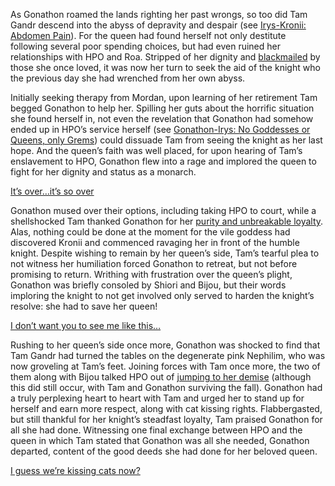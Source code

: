 <!-- title: The Sham Queen’s Sacrifice -->

As Gonathon roamed the lands righting her past wrongs, so too did Tam Gandr descend into the abyss of depravity and despair (see [Irys-Kronii: Abdomen Pain](#edge:hot-pink-one-tam-gandr-right-2-left-2)). For the queen had found herself not only destitute following several poor spending choices, but had even ruined her relationships with HPO and Roa. Stripped of her dignity and [blackmailed](https://youtu.be/alQr5XqoUPs?t=15489) by those she once loved, it was now her turn to seek the aid of the knight who the previous day she had wrenched from her own abyss. 

Initially seeking therapy from Mordan, upon learning of her retirement Tam begged Gonathon to help her. Spilling her guts about the horrific situation she found herself in, not even the revelation that Gonathon had somehow ended up in HPO’s service herself (see [Gonathon-Irys: No Goddesses or Queens, only Grems](#edge:hot-pink-one-gonathon-g-bottom-1-top-3)) could dissuade Tam from seeing the knight as her last hope. And the queen’s faith was well placed, for upon hearing of Tam’s enslavement to HPO, Gonathon flew into a rage and implored the queen to fight for her dignity and status as a monarch. 

[It’s over…it’s so over](#embed:https://youtu.be/alQr5XqoUPs?t=15613)

Gonathon mused over their options, including taking HPO to court, while a shellshocked Tam thanked Gonathon for her [purity and unbreakable loyalty](https://youtu.be/alQr5XqoUPs?t=15872). Alas, nothing could be done at the moment for the vile goddess had discovered Kronii and commenced ravaging her in front of the humble knight. Despite wishing to remain by her queen’s side, Tam’s tearful plea to not witness her humiliation forced Gonathon to retreat, but not before promising to return. Writhing with frustration over the queen’s plight, Gonathon was briefly consoled by Shiori and Bijou, but their words imploring the knight to not get involved only served to harden the knight’s resolve: she had to save her queen!

[I don’t want you to see me like this…](#embed:https://youtu.be/alQr5XqoUPs?t=16167)

Rushing to her queen’s side once more, Gonathon was shocked to find that Tam Gandr had turned the tables on the degenerate pink Nephilim, who was now groveling at Tam’s feet. Joining forces with Tam once more, the two of them along with Bijou talked HPO out of [jumping to her demise](https://youtu.be/alQr5XqoUPs?t=17973) (although this did still occur, with Tam and Gonathon surviving the fall). Gonathon had a truly perplexing heart to heart with Tam and urged her to stand up for herself and earn more respect, along with cat kissing rights. Flabbergasted, but still thankful for her knight’s steadfast loyalty, Tam praised Gonathon for all she had done. Witnessing one final exchange between HPO and the queen in which Tam stated that Gonathon was all she needed, Gonathon departed, content of the good deeds she had done for her beloved queen.

[I guess we’re kissing cats now?](#embed:https://youtu.be/alQr5XqoUPs?t=18803)